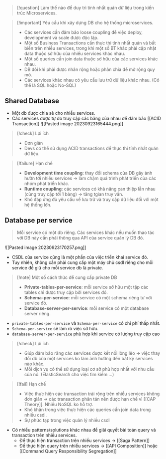 > [!question] Làm thế nào để duy trì tính nhất quán dữ liệu trong kiến trúc Microservices.

> [!important] Yêu cầu khi xây dựng DB cho hệ thống microservices.
> * Các services cần đảm bảo loose coupling để việc deploy, development và scale được độc lập.
> * Một số Business Transactions cần thực thi tính nhất quán và bất biến trên nhiều services, trong khi một số BT khác phải cập nhật data thuộc sở hữu của nhiều services khác nhau.
> * Một số queries cần join data thuộc sở hữu của các services khác nhau.
> * DB đôi khi phải được nhân rộng hoặc phân chia để mở rộng quy mô.
> * Các services khác nhau có yêu cầu lưu trữ dữ liệu khác nhau. (Có thể là SQL hoặc No-SQL)

## Shared Database
* Một db được chia sẻ cho nhiều services.
* Các services được tự do truy cập các bảng của nhau để đảm bảo [[ACID Transaction]]
![[Pasted image 20230923165444.png]]

> [!check] Lợi ích
> * Đơn giản 
> * Devs có thể sử dụng ACID transactions để thực thi tính nhất quán dữ liệu.

> [!failure] Hạn chế
> * **Development time coupling**: thay đổi schema của DB gây ảnh hưởn tới nhiều services -> làm chậm quá trình phát triển của các nhóm phát triển khác.
> * **Runtime coupling**: các services có khả năng can thiệp lẫn nhau (cùng truy cập tới 1 bảng) -> tăng tgian truy vấn.
> * Khó đáp ứng đủ yêu cầu về lưu trữ và truy cập dữ liệu đối với một hệ thống lớn.

## Database per service
> Mỗi service có một db riêng. Các services khác nếu muốn thao tác với DB này cần phải thông qua API của service quản lý DB đó.

![[Pasted image 20230923170257.png]]

* CSDL của service cũng là một phần của việc triển khai service đó.
* Tuy nhiên, không cần phải cung cấp một máy chủ csdl riêng cho mỗi service để giữ cho mỗi service db là private.

> [!note] Một số cách thức để cung cấp private DB
> * **Private-tables-per-service**: mỗi service sở hữu một tập các tables chỉ được truy cập bởi services đó.
> * **Schema-per-service**: mỗi service có một schema riêng tư với service đó. 
> * **Database-server-per-service**: mỗi service có một database server riêng.

* `private-tables-per-service` và `Schema-per-service` có chi phí thấp nhất.
* `Schema-per-service` sẽ làm rõ việc sở hữu.
* `database-server-per-service` phù hợp khi service có lượng truy cập cao

> [!check] Lợi ích
> * Giúp đảm bảo rằng các services được kết nối lỏng lẻo -> việc thay đổi db của một services ko làm ảnh hưởng đến bất kỳ services nào khác.
> * Mỗi dịch vụ có thể sử dụng loại cơ sở phù hợp nhất với nhu cầu của nó. (ElasticSearch cho việc tìm kiếm ...)

> [!fail] Hạn chế
> * Việc thực hiện các transaction trải rộng trên nhiều services không đơn giản -> các transaction phân tán nên được hạn chế vì [[CAP Theory]]. Nhiều NoSQL ko hỗ trợ.
> * Khó khăn trong việc thực hiện các queries cần join data trong nhiều csdl.
> * Sự phức tạp trong việc quản lý nhiều csdl

* Có nhiều patterns/solutions khác nhau để giải quyết bài toán query và transaction trên nhiều services.
	* Để thực hiện transaction trên nhiều services -> [[Saga Pattern]]
	* Để thực hiện query trên nhiều services -> [[API Composition]] hoặc [[Command Query Responsibility Segregation]]

